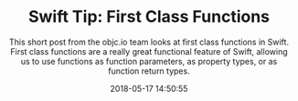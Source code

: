 ---
title: "Swift Tip: First Class Functions"
subtitle: "This short post from the objc.io team looks at first class functions in Swift. First class functions are a really great functional feature of Swift, allowing us to use functions as function parameters, as property types, or as function return types."
tags: ["functional"]
link: "https://www.objc.io/blog/2018/05/08/first-class-functions/"
date: "2018-05-17 14:50:55"
---